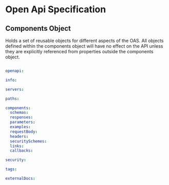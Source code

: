# Open Api Specification 

## Components Object

Holds a set of reusable objects for different aspects of the OAS. All objects defined within the components object will have no effect on the API unless they are explicitly referenced from properties outside the components object.

```YAML

openapi:

info:

servers:

paths:

components:
  schemas:
  responses:
  parameters:
  examples:
  requestBody:
  headers:
  securitySchemes:
  links:
  callbacks:

security:

tags:

externalDocs:



```
